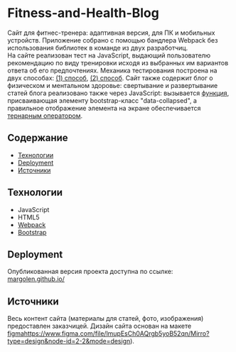 # Fitness-and-Health-Blog
Сайт для фитнес-тренера: адаптивная версия, для ПК и мобильных устройств. Приложение собрано с помощью бандлера Webpack без использования библиотек в команде из двух разработчиц.<br> На сайте реализован тест на JavaScript, выдающий пользователю рекомендацию по виду тренировки исходя из выбранных им вариантов ответа об его предпочтениях. Механика тестирования построена на двух способах: [(1) способ](https://github.com/StoneTanya/Fitness-and-Health-Blog/blob/61d119831f1f15d04de889f8caee2b2fd6db5513/src/components/quiz_1_3/quiz-1.js#L5), [(2) способ](https://github.com/StoneTanya/Fitness-and-Health-Blog/blob/61d119831f1f15d04de889f8caee2b2fd6db5513/src/components/quiz_1_3/quiz-2.js#L8).
Сайт также содержит блог о физическом и ментальном здоровье: свертывание и развертывание статей блога реализовано также через JavaScript: вызывается [функция](https://github.com/StoneTanya/Fitness-and-Health-Blog/blob/61d119831f1f15d04de889f8caee2b2fd6db5513/src/components/articles/index.js#L49), присваивающая элементу bootstrap-класс "data-collapsed", а правильное отображение элемента на экране обеспечивается [тернарным оператором](https://github.com/StoneTanya/Fitness-and-Health-Blog/blob/61d119831f1f15d04de889f8caee2b2fd6db5513/src/components/articles/index.js#L54).   

## Содержание
- [Технологии](#технологии)
- [Deployment](#deployment)
- [Источники](#источники)

## Технологии
- JavaScript
- HTML5
- [Webpack](https://webpack.js.org/guides/getting-started/#basic-setup)
- [Bootstrap]( https://getbootstrap.com/)

## Deployment
Опубликованная версия проекта доступна по ссылке: [margolen.github.io/](https://margolen.github.io/)

## Источники
Весь контент сайта (материалы для статей, фото, изображения) предоставлен заказчицей. Дизайн сайта основан на макете [figma](https://www.figma.com/file/lmupEsCh0AQrgb5yoB52qn/Mirro?type=design&node-id=2-2&mode=design)https://www.figma.com/file/lmupEsCh0AQrgb5yoB52qn/Mirro?type=design&node-id=2-2&mode=design).

